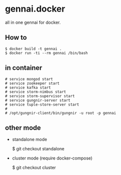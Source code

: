 gennai.docker
=========

all in one gennai for docker.

## How to

    $ docker build -t gennai .
    $ docker run -ti --rm gennai /bin/bash

## in container

    # service mongod start
    # service zookeeper start
    # service kafka start
    # service storm-nimbus start
    # service storm-supervisor start
    # service gungnir-server start
    # service tuple-store-server start
    #
    # /opt/gungnir-client/bin/gungnir -u root -p gennai

## other mode

* standalone mode

    $ git checkout standalone

* cluster mode (require docker-compose)

    $ git checkout cluster
